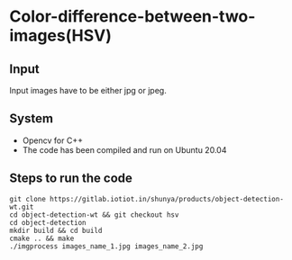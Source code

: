 # Color-difference-between-two-images(HSV)

## Input
Input images have to be either jpg or jpeg. 

## System
* Opencv for C++
* The code has been compiled and run on Ubuntu 20.04
 

##  Steps to run the code
    git clone https://gitlab.iotiot.in/shunya/products/object-detection-wt.git
    cd object-detection-wt && git checkout hsv
    cd object-detection
    mkdir build && cd build
    cmake .. && make
    ./imgprocess images_name_1.jpg images_name_2.jpg


